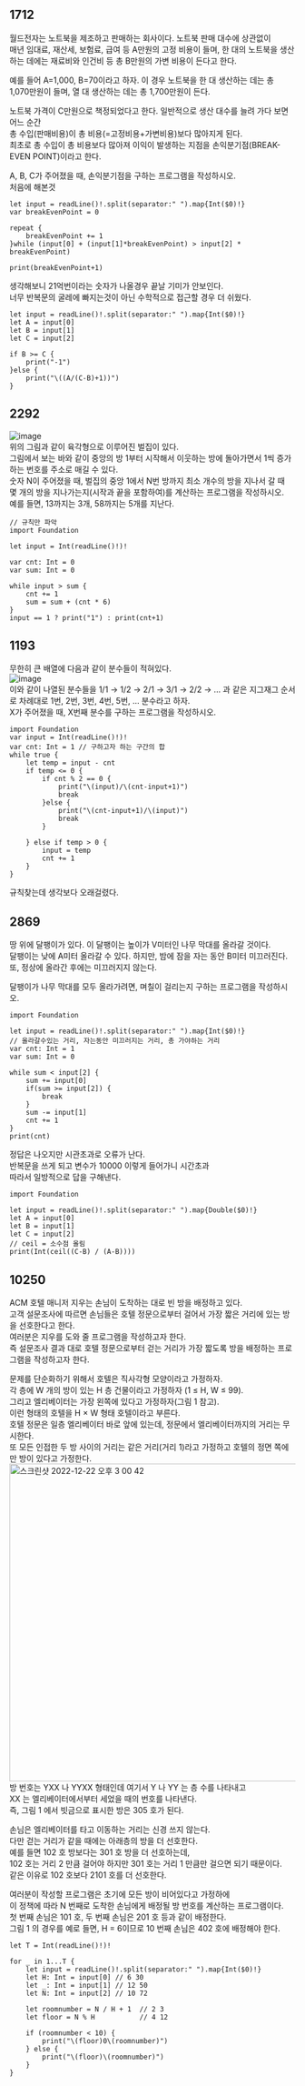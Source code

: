 ## 1712
월드전자는 노트북을 제조하고 판매하는 회사이다. 노트북 판매 대수에 상관없이   
매년 임대료, 재산세, 보험료, 급여 등 A만원의 고정 비용이 들며, 한 대의 노트북을 생산하는 데에는 재료비와 인건비 등 총 B만원의 가변 비용이 든다고 한다.   
   
예를 들어 A=1,000, B=70이라고 하자. 이 경우 노트북을 한 대 생산하는 데는 총 1,070만원이 들며, 열 대 생산하는 데는 총 1,700만원이 든다.   

노트북 가격이 C만원으로 책정되었다고 한다. 일반적으로 생산 대수를 늘려 가다 보면 어느 순간   
총 수입(판매비용)이 총 비용(=고정비용+가변비용)보다 많아지게 된다.   
최초로 총 수입이 총 비용보다 많아져 이익이 발생하는 지점을 손익분기점(BREAK-EVEN POINT)이라고 한다.   
   
A, B, C가 주어졌을 때, 손익분기점을 구하는 프로그램을 작성하시오.   
처음에 해본것   
```
let input = readLine()!.split(separator:" ").map{Int($0)!}
var breakEvenPoint = 0

repeat {
    breakEvenPoint += 1
}while (input[0] + (input[1]*breakEvenPoint) > input[2] * breakEvenPoint)

print(breakEvenPoint+1)
```
생각해보니 21억번이라는 숫자가 나올경우 끝날 기미가 안보인다.   
너무 반복문의 굴레에 빠지는것이 아닌 수학적으로 접근할 경우 더 쉬웠다.   
```
let input = readLine()!.split(separator:" ").map{Int($0)!}
let A = input[0]
let B = input[1]
let C = input[2]

if B >= C {
    print("-1")
}else {
    print("\((A/(C-B)+1))")
}
```
## 2292
![image](https://user-images.githubusercontent.com/60501045/208901460-5145c513-7d1d-428d-8538-82fb5bab3eb3.png)   
위의 그림과 같이 육각형으로 이루어진 벌집이 있다.   
그림에서 보는 바와 같이 중앙의 방 1부터 시작해서 이웃하는 방에 돌아가면서 1씩 증가하는 번호를 주소로 매길 수 있다.   
숫자 N이 주어졌을 때, 벌집의 중앙 1에서 N번 방까지 최소 개수의 방을 지나서 갈 때   
몇 개의 방을 지나가는지(시작과 끝을 포함하여)를 계산하는 프로그램을 작성하시오.   
예를 들면, 13까지는 3개, 58까지는 5개를 지난다.   
```
// 규칙만 파악
import Foundation

let input = Int(readLine()!)!

var cnt: Int = 0
var sum: Int = 0

while input > sum {
    cnt += 1
    sum = sum + (cnt * 6)
}
input == 1 ? print("1") : print(cnt+1)
```
## 1193
무한히 큰 배열에 다음과 같이 분수들이 적혀있다.   
![image](https://user-images.githubusercontent.com/60501045/208904352-d363b789-d3d4-427e-b456-df590b34e460.png)   
이와 같이 나열된 분수들을 1/1 → 1/2 → 2/1 → 3/1 → 2/2 → … 과 같은 지그재그 순서로 차례대로 1번, 2번, 3번, 4번, 5번, … 분수라고 하자.   
X가 주어졌을 때, X번째 분수를 구하는 프로그램을 작성하시오.   
```
import Foundation
var input = Int(readLine()!)!
var cnt: Int = 1 // 구하고자 하는 구간의 합
while true {
	let temp = input - cnt
	if temp <= 0 {
		if cnt % 2 == 0 {
			print("\(input)/\(cnt-input+1)")
			break
		}else {
			print("\(cnt-input+1)/\(input)")
			break
		}
		
	} else if temp > 0 {
		input = temp
		cnt += 1
	}
}
```
규칙찾는데 생각보다 오래걸렸다.   
## 2869
땅 위에 달팽이가 있다. 이 달팽이는 높이가 V미터인 나무 막대를 올라갈 것이다.  
달팽이는 낮에 A미터 올라갈 수 있다. 하지만, 밤에 잠을 자는 동안 B미터 미끄러진다.   
또, 정상에 올라간 후에는 미끄러지지 않는다.   
   
달팽이가 나무 막대를 모두 올라가려면, 며칠이 걸리는지 구하는 프로그램을 작성하시오.   
```
import Foundation

let input = readLine()!.split(separator:" ").map{Int($0)!}
// 올라갈수있는 거리, 자는동안 미끄러지는 거리, 총 가야하는 거리
var cnt: Int = 1
var sum: Int = 0

while sum < input[2] {
	sum += input[0]
	if(sum >= input[2]) {
		break
	}
	sum -= input[1]
	cnt += 1
}
print(cnt)
```
정답은 나오지만 시관초과로 오류가 난다.   
반복문을 쓰게 되고 변수가 10000 이렇게 들어가니 시간초과   
따라서 일방적으로 답을 구해낸다.   
```
import Foundation

let input = readLine()!.split(separator:" ").map{Double($0)!}
let A = input[0]
let B = input[1]
let C = input[2]
// ceil = 소수점 올림
print(Int(ceil((C-B) / (A-B))))
```
## 10250
ACM 호텔 매니저 지우는 손님이 도착하는 대로 빈 방을 배정하고 있다.   
고객 설문조사에 따르면 손님들은 호텔 정문으로부터 걸어서 가장 짧은 거리에 있는 방을 선호한다고 한다.   
여러분은 지우를 도와 줄 프로그램을 작성하고자 한다.   
즉 설문조사 결과 대로 호텔 정문으로부터 걷는 거리가 가장 짧도록 방을 배정하는 프로그램을 작성하고자 한다.   
   
문제를 단순화하기 위해서 호텔은 직사각형 모양이라고 가정하자.   
각 층에 W 개의 방이 있는 H 층 건물이라고 가정하자 (1 ≤ H, W ≤ 99).   
그리고 엘리베이터는 가장 왼쪽에 있다고 가정하자(그림 1 참고).   
이런 형태의 호텔을 H × W 형태 호텔이라고 부른다.   
호텔 정문은 일층 엘리베이터 바로 앞에 있는데, 정문에서 엘리베이터까지의 거리는 무시한다.   
또 모든 인접한 두 방 사이의 거리는 같은 거리(거리 1)라고 가정하고 호텔의 정면 쪽에만 방이 있다고 가정한다.   
<img width="559" alt="스크린샷 2022-12-22 오후 3 00 42" src="https://user-images.githubusercontent.com/60501045/209067501-fa0db29f-5c4e-41ae-8443-b5e580971af8.png">   
방 번호는 YXX 나 YYXX 형태인데 여기서 Y 나 YY 는 층 수를 나타내고   
XX 는 엘리베이터에서부터 세었을 때의 번호를 나타낸다.   
즉, 그림 1 에서 빗금으로 표시한 방은 305 호가 된다.   
   
손님은 엘리베이터를 타고 이동하는 거리는 신경 쓰지 않는다.   
다만 걷는 거리가 같을 때에는 아래층의 방을 더 선호한다.   
예를 들면 102 호 방보다는 301 호 방을 더 선호하는데,   
102 호는 거리 2 만큼 걸어야 하지만 301 호는 거리 1 만큼만 걸으면 되기 때문이다.   
같은 이유로 102 호보다 2101 호를 더 선호한다.   
   
여러분이 작성할 프로그램은 초기에 모든 방이 비어있다고 가정하에    
이 정책에 따라 N 번째로 도착한 손님에게 배정될 방 번호를 계산하는 프로그램이다.    
첫 번째 손님은 101 호, 두 번째 손님은 201 호 등과 같이 배정한다.    
그림 1 의 경우를 예로 들면, H = 6이므로 10 번째 손님은 402 호에 배정해야 한다.   
```
let T = Int(readLine()!)!

for _ in 1...T {
	let input = readLine()!.split(separator:" ").map{Int($0)!}
	let H: Int = input[0] // 6 30
	let _: Int = input[1] // 12 50
	let N: Int = input[2] // 10 72

	let roomnumber = N / H + 1	// 2 3
	let floor = N % H			// 4 12

	if (roomnumber < 10) {
		print("\(floor)0\(roomnumber)")
	} else {
		print("\(floor)\(roomnumber)")
	}
}
```

